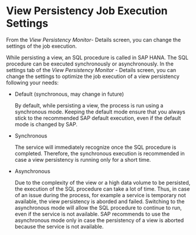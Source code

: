 <!-- loiod04f5dd6bbda44448407d54d2a7979be -->

# View Persistency Job Execution Settings

From the *View Persistency Monitor*- Details screen, you can change the settings of the job execution.

While persisting a view, an SQL procedure is called in SAP HANA. The SQL procedure can be executed synchronously or asynchronously. In the settings tab of the *View Persistency Monitor* - Details screen, you can change the settings to optimize the job execution of a view persistency following your needs:

-   Default \(synchronous, may change in future\)

    By default, while persisting a view, the process is run using a synchronous mode. Keeping the default mode ensure that you always stick to the recommended SAP default execution, even if the default mode is changed by SAP.

-   Synchronous

    The service will immediately recognize once the SQL procedure is completed. Therefore, the synchronous execution is recommended in case a view persistency is running only for a short time.

-   Asynchronous

    Due to the complexity of the view or a high data volume to be persisted, the execution of the SQL procedure can take a lot of time. Thus, in case of an issue during the process, for example a service is temporary not available, the view persistency is aborded and failed. Switching to the asynchronous mode will allow the SQL procedure to continue to run, even if the service is not available. SAP recommends to use the asynchronous mode only in case the persistency of a view is aborted because the service is not available.


